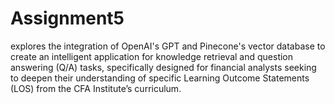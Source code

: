 # Assignment5
explores the integration of OpenAI's GPT and Pinecone's vector database to create an intelligent application for knowledge retrieval and question answering (Q/A) tasks, specifically designed for financial analysts seeking to deepen their understanding of specific Learning Outcome Statements (LOS) from the CFA Institute’s curriculum.
